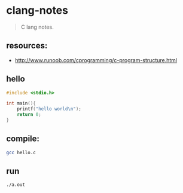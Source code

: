 # clang-notes
> C lang notes.

## resources:
+ http://www.runoob.com/cprogramming/c-program-structure.html

## hello
```c
#include <stdio.h>

int main(){
    printf("hello world\n");
    return 0;
}
```

## compile:
```bash
gcc hello.c
```

## run 
```bash
./a.out
```